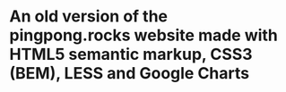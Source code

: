 # An old version of the pingpong.rocks website made with HTML5 semantic markup, CSS3 (BEM), LESS and Google Charts
